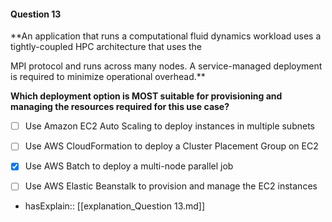 #### Question  13


**An application that runs a computational fluid dynamics workload uses a tightly-coupled HPC architecture that uses the

MPI protocol and runs across many nodes. A service-managed deployment is required to minimize operational overhead.**


**Which deployment option is MOST suitable for provisioning and managing the resources required for this use case?**


- [ ] Use Amazon EC2 Auto Scaling to deploy instances in multiple subnets


- [ ] Use AWS CloudFormation to deploy a Cluster Placement Group on EC2


- [x] Use AWS Batch to deploy a multi-node parallel job


- [ ] Use AWS Elastic Beanstalk to provision and manage the EC2 instances



- hasExplain:: [[explanation_Question  13.md]]